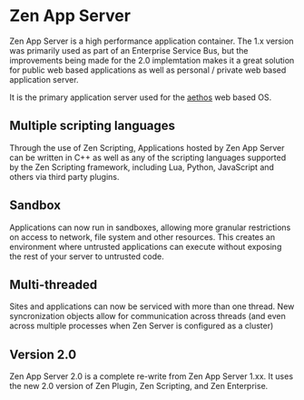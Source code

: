 # Zen App Server

Zen App Server is a high performance application container.  The 1.x version was primarily used as part of an Enterprise Service Bus, but the improvements being made for the 2.0 implemtation makes it a great solution for public web based applications as well as personal / private web based application server.

It is the primary application server used for the [aethos](https://github.com/aethosio) web based OS.

## Multiple scripting languages

Through the use of Zen Scripting, Applications hosted by Zen App Server can be written in C++ as well as any of the scripting languages supported by the Zen Scripting framework, including Lua, Python, JavaScript and others via third party plugins.

## Sandbox

Applications can now run in sandboxes, allowing more granular restrictions on access to network, file system and other resources.  This creates an environment where untrusted applications can execute without exposing the rest of your server to untrusted code.

## Multi-threaded

Sites and applications can now be serviced with more than one thread.  New syncronization objects allow for communication across threads (and even across multiple processes when Zen Server is configured as a cluster)

## Version 2.0

Zen App Server 2.0 is a complete re-write from Zen App Server 1.xx.  It uses the new 2.0 version of Zen Plugin, Zen Scripting, and Zen Enterprise.